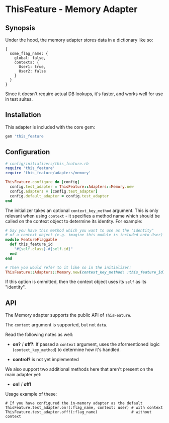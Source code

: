 # ThisFeature - Memory Adapter

## Synopsis

Under the hood, the memory adapter stores data in a dictionary like so:

```
{
  some_flag_name: {
    global: false,
    contexts: {
      User1: true,
      User2: false
    }
  }
}
```

Since it doesn't require actual DB lookups, it's faster, and works well for use
in test suites.

## Installation

This adapter is included with the core gem:

```ruby
gem 'this_feature
```

## Configuration

```ruby
# config/initializers/this_feature.rb
require 'this_feature'
require 'this_feature/adapters/memory'

ThisFeature.configure do |config|
  config.test_adapter = ThisFeature::Adapters::Memory.new
  config.adapters = [config.test_adapter]
  config.default_adapter = config.test_adapter
end
```

The initializer takes an optional `context_key_method` argument. This is only relevant when using `context` - 
it specifies a method name which should be called on the context object to determine its identity.
For example:

```ruby
# Say you have this method which you want to use as the "identity"
# of a context object (e.g. imagine this module is included onto User)
module FeatureFlaggable
  def this_feature_id
    "#{self.class}-#{self.id}"
  end
end

# Then you would refer to it like so in the initializer:
ThisFeature::Adapters::Memory.new(context_key_method: :this_feature_id)
```

If this option is ommitted, then the context object uses its `self` as its "identity".

## API

The Memory adapter supports the public API of `ThisFeature`.

The `context` argument is supported, but not `data`.

Read the following notes as well:

- **on?** / **off?**: If passed a `context` argument, uses the aformentioned logic
(`context_key_method`) to determine how it's handled.

- **control?** is not yet implemented

We also support two additional methods here that aren't present on the main adapter yet:

- **on!** / **off!**

Usage example of these:

```
# If you have configured the in-memory adapter as the default
ThisFeature.test_adapter.on!(:flag_name, context: user) # with context
ThisFeature.test_adapter.off!(:flag_name)               # without context
```
